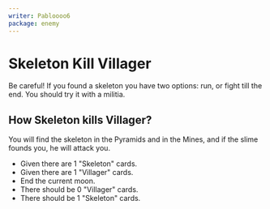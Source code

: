 ```yaml
---
writer: Pabloooo6
package: enemy
---
```


# Skeleton Kill Villager
Be careful! If you found a skeleton you have two options:
run, or fight till the end. You should try it with a
militia.

## How Skeleton kills Villager?
You will find the skeleton in the Pyramids and in the Mines,
and if the slime founds you, he will attack you.

 * Given there are 1 "Skeleton" cards.
 * Given there are 1 "Villager" cards.
 * End the current moon.
 * There should be 0 "Villager" cards.
 * There should be 1 "Skeleton" cards.
